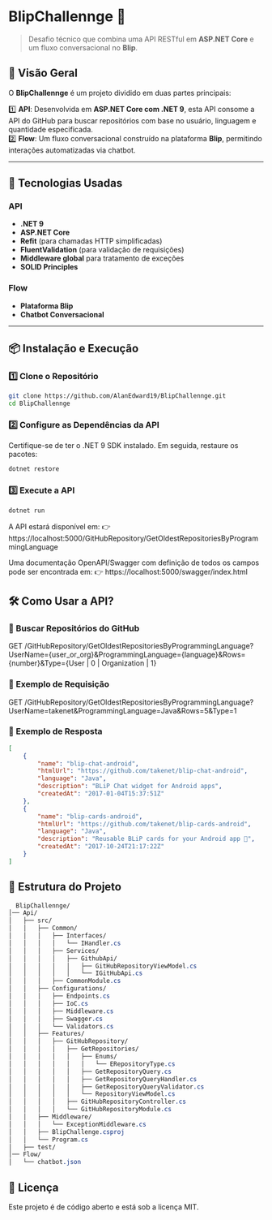 # **BlipChallennge 🚀**  

> Desafio técnico que combina uma API RESTful em **ASP.NET Core** e um fluxo conversacional no **Blip**.  

## 📌 Visão Geral  
O **BlipChallennge** é um projeto dividido em duas partes principais:  

1️⃣ **API**: Desenvolvida em **ASP.NET Core com .NET 9**, esta API consome a API do GitHub para buscar repositórios com base no usuário, linguagem e quantidade especificada.  
2️⃣ **Flow**: Um fluxo conversacional construído na plataforma **Blip**, permitindo interações automatizadas via chatbot.  

---

## 🚀 Tecnologias Usadas  

### **API**  
- **.NET 9**  
- **ASP.NET Core**  
- **Refit** (para chamadas HTTP simplificadas)  
- **FluentValidation** (para validação de requisições)  
- **Middleware global** para tratamento de exceções  
- **SOLID Principles**  

### **Flow**  
- **Plataforma Blip**  
- **Chatbot Conversacional**  

---

## 📦 Instalação e Execução  

### 1️⃣ Clone o Repositório  
```bash
git clone https://github.com/AlanEdward19/BlipChallennge.git
cd BlipChallennge
```

### 2️⃣ Configure as Dependências da API
Certifique-se de ter o .NET 9 SDK instalado. Em seguida, restaure os pacotes:
```bash
dotnet restore
```

### 3️⃣ Execute a API
```bash
dotnet run
```

A API estará disponível em:
👉 https://localhost:5000/GitHubRepository/GetOldestRepositoriesByProgrammingLanguage

Uma documentação OpenAPI/Swagger com definição de todos os campos pode ser encontrada em:
👉 https://localhost:5000/swagger/index.html

## 🛠️ Como Usar a API?

### 🔹 Buscar Repositórios do GitHub
GET /GitHubRepository/GetOldestRepositoriesByProgrammingLanguage?UserName={user_or_org}&ProgrammingLanguage={language}&Rows={number}&Type={User | 0 | Organization | 1}

### 📌 Exemplo de Requisição
GET /GitHubRepository/GetOldestRepositoriesByProgrammingLanguage?UserName=takenet&ProgrammingLanguage=Java&Rows=5&Type=1

### 📌 Exemplo de Resposta
```json
[
    {
        "name": "blip-chat-android",
        "htmlUrl": "https://github.com/takenet/blip-chat-android",
        "language": "Java",
        "description": "BLiP Chat widget for Android apps",
        "createdAt": "2017-01-04T15:37:51Z"
    },
    {
        "name": "blip-cards-android",
        "htmlUrl": "https://github.com/takenet/blip-cards-android",
        "language": "Java",
        "description": "Reusable BLiP cards for your Android app 📲",
        "createdAt": "2017-10-24T21:17:22Z"
    }
]
```

## 📝 Estrutura do Projeto
```css
  BlipChallennge/
│── Api/
│   ├── src/
│   │   ├── Common/
│   │   │   ├── Interfaces/
│   │   │   │   └── IHandler.cs
│   │   │   ├── Services/
│   │   │   │   ├── GithubApi/
│   │   │   │   │   ├── GitHubRepositoryViewModel.cs
│   │   │   │   │   └── IGitHubApi.cs
│   │   │   ├── CommonModule.cs
│   │   ├── Configurations/
│   │   │   ├── Endpoints.cs
│   │   │   ├── IoC.cs
│   │   │   ├── Middleware.cs
│   │   │   ├── Swagger.cs
│   │   │   └── Validators.cs
│   │   ├── Features/
│   │   │   ├── GitHubRepository/
│   │   │   │   ├── GetRepositories/
│   │   │   │   │   ├── Enums/
│   │   │   │   │   │   └── ERepositoryType.cs
│   │   │   │   │   ├── GetRepositoryQuery.cs
│   │   │   │   │   ├── GetRepositoryQueryHandler.cs
│   │   │   │   │   ├── GetRepositoryQueryValidator.cs
│   │   │   │   │   └── RepositoryViewModel.cs
│   │   │   │   ├── GitHubRepositoryController.cs
│   │   │   │   └── GitHubRepositoryModule.cs
│   │   ├── Middleware/
│   │   │   └── ExceptionMiddleware.cs
│   │   ├── BlipChallenge.csproj
│   │   └── Program.cs
│   ├── test/
│── Flow/
│   └── chatbot.json
```

## 📄 Licença
Este projeto é de código aberto e está sob a licença MIT.
